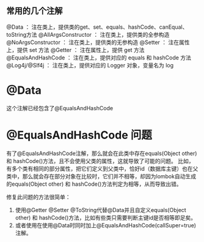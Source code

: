 ## 常用的几个注解

@Data ： 注在类上，提供类的get、set、equals、hashCode、canEqual、toString方法
 @AllArgsConstructor ： 注在类上，提供类的全参构造
 @NoArgsConstructor ： 注在类上，提供类的无参构造
 @Setter ： 注在属性上，提供 set 方法
 @Getter ： 注在属性上，提供 get 方法
 @EqualsAndHashCode ：    注在类上，提供对应的 equals 和 hashCode 方法
 @Log4j/@Slf4j   ： 注在类上，提供对应的 Logger 对象，变量名为 log

# @Data

这个注解已经包含了@EqualsAndHashCode

# @EqualsAndHashCode 问题

有了@EqualsAndHashCode注解，那么就会在此类中存在equals(Object other) 和 hashCode()方法，且不会使用父类的属性，这就导致了可能的问题。
比如，有多个类有相同的部分属性，把它们定义到父类中，恰好id（数据库主键）也在父类中，那么就会存在部分对象在比较时，它们并不相等，却因为lombok自动生成的equals(Object other) 和 hashCode()方法判定为相等，从而导致出错。

修复此问题的方法很简单：
1. 使用@Getter @Setter @ToString代替@Data并且自定义equals(Object other) 和 hashCode()方法，比如有些类只需要判断主键id是否相等即足矣。
2. 或者使用在使用@Data时同时加上@EqualsAndHashCode(callSuper=true)注解。